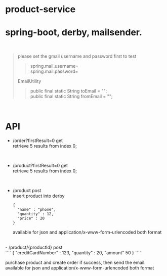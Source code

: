 # product-service

spring-boot, derby, mailsender. <br>
=======
 <br>
 
>please set the gmail username and password first to test <br>
>>spring.mail.username= <br>
>>spring.mail.password= <br>
>
> EmailUtility
>>public final static String toEmail = ""; <br>
>>public final static String fromEmail = ""; <br>
 <br>
 
 API
 ====
- /order?firstResult=0 get <br>
retrieve 5 results from index 0; <br>
 <br>
 
- /product?firstResult=0 get <br>
retrieve 5 results from index 0; <br>
<br>

- /product post <br>
  insert product into derby <br>
  ````
  { 
    "name" : "phone", 
    "quantity" : 12,
    "price" : 20
  } 
  ````
  available for json and application/x-www-form-urlencoded both format <br>
<br>
- /product/{productId}  post <br>
````
  { 
    "creditCardNumber" : 123,
    "quantity" : 20, 
    "amount" 50 
  } 
````
  
  purchase product and create order if success, then send the email. <br>
  available for json and application/x-www-form-urlencoded both format <br>


